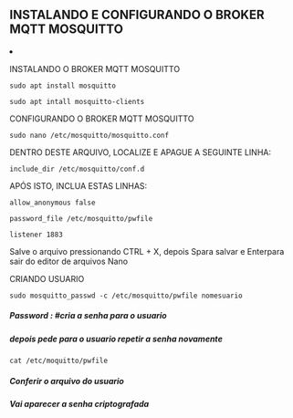 ## INSTALANDO E CONFIGURANDO O BROKER MQTT MOSQUITTO

  
<li>
<p>INSTALANDO O BROKER MQTT MOSQUITTO<br>

    sudo apt install mosquitto

    sudo apt intall mosquitto-clients
</li>

</li>
<p>CONFIGURANDO O BROKER MQTT MOSQUITTO<br>

    sudo nano /etc/mosquitto/mosquitto.conf
</li>

</li>
<p>DENTRO DESTE ARQUIVO, LOCALIZE E APAGUE A SEGUINTE LINHA:<br>
  
    include_dir /etc/mosquitto/conf.d
</li>

</li>
<p>APÓS ISTO, INCLUA ESTAS LINHAS:<br>
  
    allow_anonymous false
  
    password_file /etc/mosquitto/pwfile
  
    listener 1883
  Salve o arquivo pressionando CTRL + X, depois Spara salvar e Enterpara sair do editor de arquivos Nano
</li>

</li>
<p>CRIANDO USUARIO<br>
  
    sudo mosquitto_passwd -c /etc/mosquitto/pwfile nomesuario
##### Password : #cria a senha para o usuario
##### depois pede para o usuario repetir a senha novamente

    cat /etc/moquitto/pwfile
    
##### Conferir o arquivo do usuario 
##### Vai aparecer a senha criptografada 
</li>








